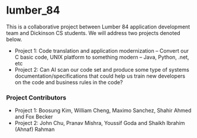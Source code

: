 # lumber_84
This is a collaborative project between Lumber 84 application development team and Dickinson CS students. We will address two projects denoted below.

- Project 1: Code translation and application modernization – Convert our C basic code, UNIX platform to something modern – Java, Python, .net, etc
- Project 2: Can AI scan our code set and produce some type of systems documentation/specifications that could help us train new developers on the code and business rules in the code?

### Project Contributors
- Project 1: Boosung Kim, William Cheng, Maximo Sanchez, Shahir Ahmed and Fox Becker
- Project 2: John Chu, Pranav Mishra, Youssif Goda and Shaikh Ibrahim (Ahnaf) Rahman
